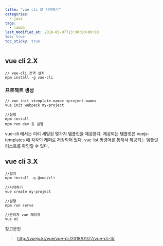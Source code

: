 ```yaml
---
title: "vue cli 로 시작하기"
categories:
  - java
tags:
  - lamda
last_modified_at: 2019-05-07T13:00:00+09:00
toc: true
toc_sticky: true
---
```


## vue cli 2.X
```
// vue-cli 전역 설치
npm install -g vue-cli
```
### 프로젝트 생성
```
// vue init <template-name> <project-name>
vue init webpack my-project
```
```
//실행
npm install
npm run dev 로 실행
```

vue-cli 에서는 미리 세팅된 몇가지 템플릿을 제공한다.
제공되는 템플릿은 vuejs-templates 에 각각의 레퍼로 저장되어 있다.
vue list 명령어를 통해서 제공되는 템플릿 리스트를 확인할 수 있다.


## vue cli 3.X
```
//설치
npm install -g @vue/cli
```

```
//시작하기
vue create my-project
```

```
//실행
npm run serve
```

```
//관리자 vue 페이지
vue ui
```


참고문헌
> http://vuejs.kr/vue/vue-cli/2018/01/27/vue-cli-3/
